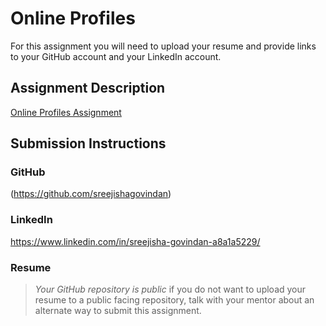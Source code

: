 # Online Profiles
For this assignment you will need to upload your resume and provide links to your GitHub account and your LinkedIn account.

## Assignment Description
[Online Profiles Assignment](https://education.launchcode.org/liftoff/modules/assignments/online-profiles)

## Submission Instructions
 
### GitHub
(https://github.com/sreejishagovindan)
 
### LinkedIn
https://www.linkedin.com/in/sreejisha-govindan-a8a1a5229/

### Resume


> *Your GitHub repository is public* if you do not want to upload your resume to a public facing repository, talk with your mentor about an alternate way to submit this assignment.
